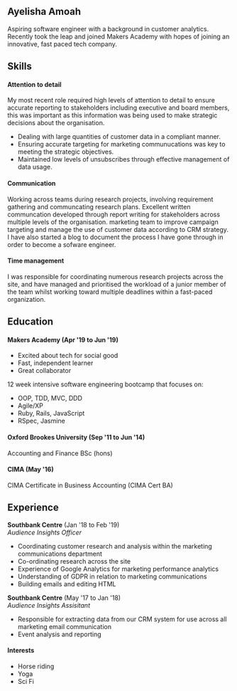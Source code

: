 ## Ayelisha Amoah

Aspiring software engineer with a background in customer analytics. Recently took the leap and joined Makers Academy with hopes of joining an innovative, fast paced tech company.


## Skills

#### Attention to detail

My most recent role required high levels of attention to detail to ensure accurate reporting to stakeholders including executive and board members, this was important as this information was being used to make strategic decisions about the organisation. 
- Dealing with large quantities of customer data in a compliant manner.
- Ensuring accurate targeting for marketing communucations was key to meeting the strategic objectives.
- Maintained low levels of unsubscribes through effective management of data usage.

#### Communication

Working across teams during research projects, involving requirement gathering and communcating research plans. Excellent written communcation developed through report writing for stakeholders across multiple levels of the organisation. 
marketing team to improve campaign targeting and manage the use of customer data according to CRM strategy. I have also started a blog to document the process I have gone through in order to become a sofware engineer.

#### Time management 
I was responsible for coordinating numerous research projects across the site, and have managed and prioritised the workload of a junior member of the team whilst working toward multiple deadlines within a fast-paced organization.

## Education

#### Makers Academy (Apr '19 to Jun '19)
- Excited about tech for social good
- Fast, independent learner
- Great collaborator

12 week intensive software engineering bootcamp that focuses on:
- OOP, TDD, MVC, DDD
- Agile/XP
- Ruby, Rails, JavaScript
- RSpec, Jasmine

#### Oxford Brookes University (Sep '11 to Jun '14)
Accounting and Finance BSc (hons)

#### CIMA (May '16)
CIMA Certificate in Business Accounting (CIMA Cert BA)

## Experience

**Southbank Centre** (Jan '18 to Feb '19)    
*Audience Insights Officer*
- Coordinating customer research and analysis within the marketing communications department
- Co-ordinating research across the site
- Experience of Google Analytics for marketing performance analytics
- Understanding of GDPR in relation to marketing communications
- Building emails and editing HTML

**Southbank Centre** (May '17 to Jan '18)   
*Audience Insights Assisitant*
- Responsible for extracting data from our CRM system for use across all marketing email communication
- Event analysis and reporting

#### Interests
- Horse riding
- Yoga
- Sci Fi
